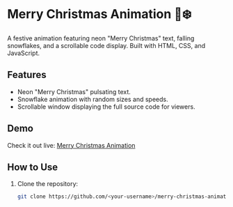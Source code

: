 # Merry Christmas Animation 🎄❄️

A festive animation featuring neon "Merry Christmas" text, falling snowflakes, and a scrollable code display. Built with HTML, CSS, and JavaScript.

## Features
- Neon "Merry Christmas" pulsating text.
- Snowflake animation with random sizes and speeds.
- Scrollable window displaying the full source code for viewers.

## Demo
Check it out live: [Merry Christmas Animation](https://<rexmounce>.github.io/merry-christmas-animation/)

## How to Use
1. Clone the repository:
   ```bash
   git clone https://github.com/<your-username>/merry-christmas-animation.git
